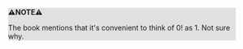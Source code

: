 <div style="margin:2em; background-color: #e0e0e0;">

<strong>⚠️NOTE️️️⚠️</strong>

The book mentions that it's convenient to think of 0! as 1. Not sure why.
</div>

